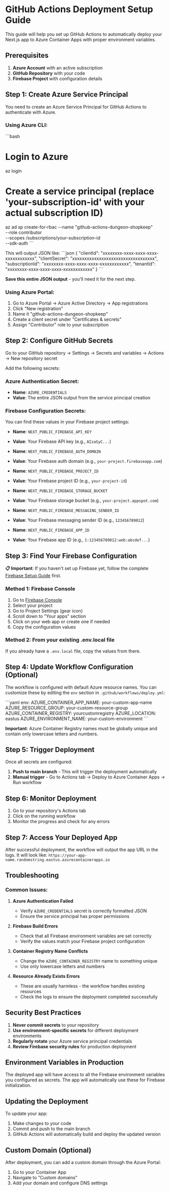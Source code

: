 # GitHub Actions Deployment Setup Guide

This guide will help you set up GitHub Actions to automatically deploy your Next.js app to Azure Container Apps with proper environment variables.

## Prerequisites

1. **Azure Account** with an active subscription
2. **GitHub Repository** with your code
3. **Firebase Project** with configuration details

## Step 1: Create Azure Service Principal

You need to create an Azure Service Principal for GitHub Actions to authenticate with Azure.

### Using Azure CLI:

\`\`\`bash
# Login to Azure
az login

# Create a service principal (replace 'your-subscription-id' with your actual subscription ID)
az ad sp create-for-rbac --name "github-actions-dungeon-shopkeep" \
  --role contributor \
  --scopes /subscriptions/your-subscription-id \
  --sdk-auth
\`\`\`

This will output JSON like:
\`\`\`json
{
  "clientId": "xxxxxxxx-xxxx-xxxx-xxxx-xxxxxxxxxxxx",
  "clientSecret": "xxxxxxxxxxxxxxxxxxxxxxxxxxxxxxxxxx",
  "subscriptionId": "xxxxxxxx-xxxx-xxxx-xxxx-xxxxxxxxxxxx",
  "tenantId": "xxxxxxxx-xxxx-xxxx-xxxx-xxxxxxxxxxxx"
}
\`\`\`

**Save this entire JSON output** - you'll need it for the next step.

### Using Azure Portal:

1. Go to Azure Portal → Azure Active Directory → App registrations
2. Click "New registration"
3. Name it "github-actions-dungeon-shopkeep"
4. Create a client secret under "Certificates & secrets"
5. Assign "Contributor" role to your subscription

## Step 2: Configure GitHub Secrets

Go to your GitHub repository → Settings → Secrets and variables → Actions → New repository secret

Add the following secrets:

### Azure Authentication Secret:
- **Name**: `AZURE_CREDENTIALS`
- **Value**: The entire JSON output from the service principal creation

### Firebase Configuration Secrets:
You can find these values in your Firebase project settings:

- **Name**: `NEXT_PUBLIC_FIREBASE_API_KEY`
- **Value**: Your Firebase API key (e.g., `AIzaSyC...`)

- **Name**: `NEXT_PUBLIC_FIREBASE_AUTH_DOMAIN`
- **Value**: Your Firebase auth domain (e.g., `your-project.firebaseapp.com`)

- **Name**: `NEXT_PUBLIC_FIREBASE_PROJECT_ID`
- **Value**: Your Firebase project ID (e.g., `your-project-id`)

- **Name**: `NEXT_PUBLIC_FIREBASE_STORAGE_BUCKET`
- **Value**: Your Firebase storage bucket (e.g., `your-project.appspot.com`)

- **Name**: `NEXT_PUBLIC_FIREBASE_MESSAGING_SENDER_ID`
- **Value**: Your Firebase messaging sender ID (e.g., `123456789012`)

- **Name**: `NEXT_PUBLIC_FIREBASE_APP_ID`
- **Value**: Your Firebase app ID (e.g., `1:123456789012:web:abcdef...`)

## Step 3: Find Your Firebase Configuration

**📋 Important**: If you haven't set up Firebase yet, follow the complete [Firebase Setup Guide](../FIREBASE_SETUP.md) first.

### Method 1: Firebase Console
1. Go to [Firebase Console](https://console.firebase.google.com/)
2. Select your project
3. Go to Project Settings (gear icon)
4. Scroll down to "Your apps" section
5. Click on your web app or create one if needed
6. Copy the configuration values

### Method 2: From your existing .env.local file
If you already have a `.env.local` file, copy the values from there.

## Step 4: Update Workflow Configuration (Optional)

The workflow is configured with default Azure resource names. You can customize these by editing the `env` section in `.github/workflows/deploy.yml`:

\`\`\`yaml
env:
  AZURE_CONTAINER_APP_NAME: your-custom-app-name
  AZURE_RESOURCE_GROUP: your-custom-resource-group
  AZURE_CONTAINER_REGISTRY: yourcustomregistry
  AZURE_LOCATION: eastus
  AZURE_ENVIRONMENT_NAME: your-custom-environment
\`\`\`

**Important**: Azure Container Registry names must be globally unique and contain only lowercase letters and numbers.

## Step 5: Trigger Deployment

Once all secrets are configured:

1. **Push to main branch** - This will trigger the deployment automatically
2. **Manual trigger** - Go to Actions tab → Deploy to Azure Container Apps → Run workflow

## Step 6: Monitor Deployment

1. Go to your repository's Actions tab
2. Click on the running workflow
3. Monitor the progress and check for any errors

## Step 7: Access Your Deployed App

After successful deployment, the workflow will output the app URL in the logs. It will look like:
`https://your-app-name.randomstring.eastus.azurecontainerapps.io`

## Troubleshooting

### Common Issues:

1. **Azure Authentication Failed**
   - Verify `AZURE_CREDENTIALS` secret is correctly formatted JSON
   - Ensure the service principal has proper permissions

2. **Firebase Build Errors**
   - Check that all Firebase environment variables are set correctly
   - Verify the values match your Firebase project configuration

3. **Container Registry Name Conflicts**
   - Change the `AZURE_CONTAINER_REGISTRY` name to something unique
   - Use only lowercase letters and numbers

4. **Resource Already Exists Errors**
   - These are usually harmless - the workflow handles existing resources
   - Check the logs to ensure the deployment completed successfully

## Security Best Practices

1. **Never commit secrets** to your repository
2. **Use environment-specific secrets** for different deployment environments
3. **Regularly rotate** your Azure service principal credentials
4. **Review Firebase security rules** for production deployment

## Environment Variables in Production

The deployed app will have access to all the Firebase environment variables you configured as secrets. The app will automatically use these for Firebase initialization.

## Updating the Deployment

To update your app:
1. Make changes to your code
2. Commit and push to the main branch
3. GitHub Actions will automatically build and deploy the updated version

## Custom Domain (Optional)

After deployment, you can add a custom domain through the Azure Portal:
1. Go to your Container App
2. Navigate to "Custom domains"
3. Add your domain and configure DNS settings
